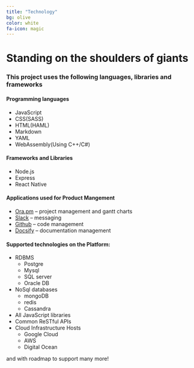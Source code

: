 ```yaml
---
title: "Technology"
bg: olive
color: white
fa-icon: magic
---
```


# Standing on the shoulders of giants

### This project uses the following languages, libraries and frameworks

#### Programming languages 
- JavaScript
- CSS(SASS)
- HTML(HAML)
- Markdown
- YAML
- WebAssembly(Using C++/C#)

#### Frameworks and Libraries 
- Node.js
- Express
- React Native

#### Applications used for Product Mangement
- [Ora.pm](https://ora.pm/) – project management and gantt charts
- [Slack](https://slack.com) – messaging
- [Github](https://github.com/expeditejs) – code management
- [Docsify](https://docsify.js.org) – documentation management
#### Supported technologies on the Platform:
- RDBMS
    - Postgre
    - Mysql
    - SQL server
    - Oracle DB
- NoSql databases
    - mongoDB
    - redis
    - Cassandra
- All JavaScript libraries
- Common ReSTful APIs
- Cloud Infrastructure Hosts
    - Google Cloud
    - AWS
    - Digital Ocean

and with roadmap to support many more!

